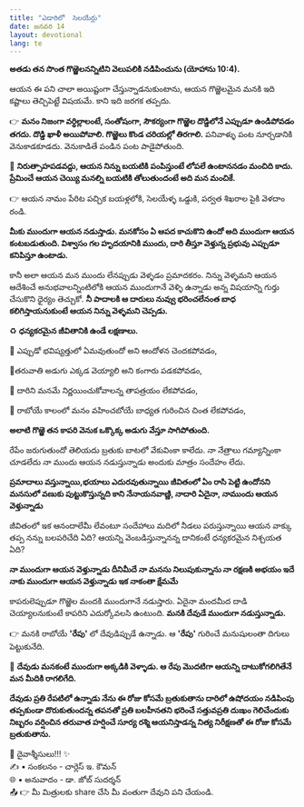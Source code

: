 ```yaml
---
title: "ఎడారిలో  సెలయేర్లు"
date: జనవరి 14
layout: devotional
lang: te
---
```



**అతడు తన సొంత గొఱ్ఱెలనన్నిటిని వెలుపలికి నడిపించును (యోహాను 10:4).**

ఆయన ఈ పని చాలా అయిష్టంగా చేస్తున్నాడనుకుంటాను, ఆయన గొఱ్ఱెలమైన మనకి ఇది కష్టాలు తెచ్చిపెట్టే విషయమే. కాని ఇది జరగక తప్పదు. 

👉 **మనం నిజంగా వర్ధిల్లాలంటే, సంతోషంగా, సౌకర్యంగా గొఱ్ఱెల దొడ్డిలోనే ఎప్పుడూ ఉండిపోవడం తగదు. దొడ్డి ఖాళీ అయిపోవాలి. గొఱ్ఱెలు కొండ చరియల్లో తిరగాలి.** పనివాళ్ళు పంట నూర్చడానికి వెనుకాడకూడదు. వెనుకాడితే పండిన పంట పాడైపోతుంది.

🔺 **నిరుత్సాహపడవద్దు, ఆయన నిన్ను బయటికి పంపిస్తుంటే లోపలే ఉంటాననడం మంచిది కాదు. ప్రేమించే ఆయన చెయ్యి మనల్ని బయటికి తోలుతుందంటే అది మన మంచికే.**

👉 ఆయన నామం పేరిట పచ్చిక బయళ్లలోకి, సెలయేళ్ళ ఒడ్డుకి, పర్వత శిఖరాల పైకి వెళదాం రండి. 

**మీకు ముందుగా ఆయన నడుస్తాడు. మనకోసం ఏ ఆపద కాచుకొని ఉందో అది ముందుగా ఆయన కంటబడుతుంది. విశ్వాసం గల హృదయానికి ముందు, దారి తీస్తూ వెళ్తున్న ప్రభువు ఎప్పుడూ కనిపిస్తూ ఉంటాడు.**

 కానీ అలా ఆయన మన ముందు లేనప్పుడు వెళ్ళడం ప్రమాదకరం. నిన్ను వెళ్ళమని ఆయన ఆదేశించే అనుభవాలన్నింటిలోకి ఆయన ముందుగానే వెళ్ళి ఉన్నాడు అన్న విషయాన్ని గుర్తు చేసుకొని ధైర్యం తెచ్చుకో. 
**నీ పాదాలకి ఆ దారులు నువ్వు భరించలేనంత బాధ కలిగిస్తాయనుకుంటే ఆయన నిన్ను వెళ్ళమని చెప్పడు.**

♻  **ధన్యకరమైన జీవితానికి ఉండే లక్షణాలు.**

🔹 ఎప్పుడో భవిష్యత్తులో ఏమవుతుందో అని ఆందోళన చెందకపోవడం, 

🔹తరువాతి అడుగు ఎక్కడ వెయ్యాలి అని కంగారు పడకపోవడం,

🔹 దారిని మనమే నిర్ణయించుకోవాలన్న తాపత్రయం లేకపోవడం,

🔹 రాబోయే కాలంలో మనం వహించబోయే బాధ్యత గురించిన చింత లేకపోవడం,

**అలాటి  గొఱ్ఱె తన కాపరి వెనుక ఒక్కొక్క అడుగు వేస్తూ సాగిపోతుంది.**

రేపేం జరుగుతుందో తెలియదు బ్రతుకు బాటలో వేకువింకా కాలేదు. నా నేత్రాలు గమ్యాన్నింకా చూడలేదు నా ముందు ఆయన నడుస్తున్నాడు అందుకు మాత్రం సందేహం లేదు.

**ప్రమాదాలు వస్తున్నాయి,భయాలు ఎదురవుతున్నాయి జీవితంలో ఏం రాసి పెట్టి ఉందోనని మనసులో వణుకు పుట్టుకొస్తున్నది కాని నేనాయనవాణ్ణి, నాదారి ఏదైనా, నాముందు ఆయన వెళ్తున్నాడు**

జీవితంలో ఇక ఆనందాలేమీ లేవంటూ సందేహాలు మదిలో నీడలు పరుస్తున్నాయి ఆయన వాక్కు తప్ప నన్ను బలపరిచేది ఏది? ఆయన్ని వెంబడిస్తున్నానన్న దానికంటే ధన్యకరమైన నిశ్చయత ఏది?

**నా ముందుగా ఆయన వెళ్తున్నాడు దీనిమీదే నా మనసు నిలుపుకున్నాను నా రక్షణకి అభయం ఇదే నాకు ముందుగా ఆయన వెళ్తున్నాడు ఇక నాకంతా క్షేమమే**

కాపరులెప్పుడూ గొఱ్ఱెల మందకి ముందుగానే నడుస్తారు. ఏదైనా మందమీద దాడి చెయ్యాలనుకుంటే కాపరిని ఎదుర్కోవలసి ఉంటుంది. 
**మనకి దేవుడే ముందుగా నడుస్తున్నాడు.**

👉 మనకి రాబోయే **'రేపు'** లో దేవుడిప్పుడే ఉన్నాడు. ఆ **'రేపు'** గురించే మనుషులంతా దిగులు పెట్టుకునేది. 

🔺 **దేవుడు మనకంటే ముందుగా అక్కడికి వెళ్ళాడు. ఆ రేపు మొదటిగా ఆయన్ని దాటుకోగలిగితేనే మన మీదికి రాగలిగేది.**

**దేవుడు ప్రతి రేపటిలో ఉన్నాడు నేను ఈ రోజు కోసమే బ్రతుకుతాను దారిలో ఉషోదయం నడిపింపు తప్పకుండా దొరుకుతుందన్న తపనతో ప్రతి బలహీనతని భరించే సత్తువప్రతి దుఃఖం గెలిచేందుకు  నిబ్బరం వర్షించిన తరువాత హర్షించే సూర్య రశ్మి ఆయనిస్తాడన్న  నిత్య నిరీక్షణతో ఈ రోజు కోసమే బ్రతుకుతాను.**

<div class="blessing">🙏 <span class="bless-text">దైవాశ్శీసులు!!!</span> ✨</div>

<div class="credit">✍️ <span class="credit-text">▪ సంకలనం - చార్లెస్ ఇ. కౌమన్</span></div>
<div class="credit">🌐 <span class="credit-text">▪ అనువాదం - డా. జోబ్ సుదర్శన్</span></div>


<div class="share">📤 👉 <span class="share-text">మీ మిత్రులకు share చేసి మీ వంతుగా దేవుని పని చేయండి.</span></div>
